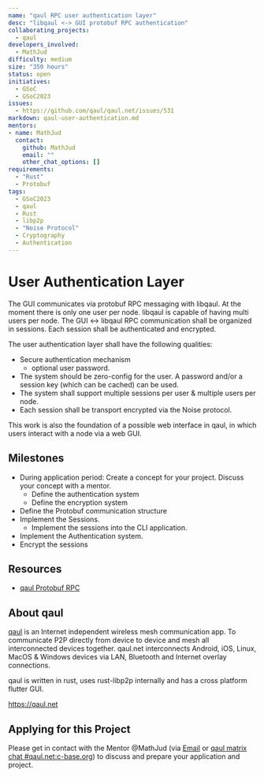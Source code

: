```yaml
---
name: "qaul RPC user authentication layer"
desc: "libqaul <-> GUI protobuf RPC authentication"
collaborating_projects:
  - qaul
developers_involved:
  - MathJud
difficulty: medium
size: "350 hours"
status: open
initiatives:
  - GSoC
  - GSoC2023
issues: 
  - https://github.com/qaul/qaul.net/issues/531
markdown: qaul-user-authentication.md
mentors:
- name: MathJud
  contact:
    github: MathJud
    email: ""
    other_chat_options: []
requirements:
  - "Rust"
  - Protobuf
tags:
  - GSoC2023
  - qaul
  - Rust
  - libp2p
  - "Noise Protocol"
  - Cryptography
  - Authentication
---
```


# User Authentication Layer

The GUI communicates via protobuf RPC messaging with libqaul. At the moment there is only one user per node. libqaul is capable of having multi users per node. The GUI <-> libqaul RPC communication shall be organized in sessions. Each session shall be authenticated and encrypted.

The user authentication layer shall have the following qualities:

* Secure authentication mechanism
  * optional user password.
* The system should be zero-config for the user. A password and/or a session key (which can be cached) can be used.
* The system shall support multiple sessions per user & multiple users per node.
* Each session shall be transport encrypted via the Noise protocol.

This work is also the foundation of a possible web interface in qaul, in which users interact with a node via a web GUI.

## Milestones

* During application period: Create a concept for your project. Discuss your concept with a mentor.
  * Define the authentication system
  * Define the encryption system
* Define the Protobuf communication structure
* Implement the Sessions.
  * Implement the sessions into the CLI application.
* Implement the Authentication system.
* Encrypt the sessions

## Resources

* [qaul Protobuf RPC](https://github.com/qaul/qaul.net/tree/main/rust/libqaul/src/rpc)

## About qaul

[qaul](https://qaul.net) is an Internet independent wireless mesh communication app. To communicate P2P directly from device to device and mesh all interconnected devices together.
qaul.net interconnects Android, iOS, Linux, MacOS & Windows devices via LAN, Bluetooth and Internet overlay connections.

qaul is written in rust, uses rust-libp2p internally and has a cross platform flutter GUI.

<https://qaul.net>

## Applying for this Project

Please get in contact with the Mentor @MathJud (via [Email](mailto:jud@qaul.net) or [qaul matrix chat #qaul.net:c-base.org](https://matrix.to/#/#qaul.net:c-base.org)) to discuss and prepare your application and project.
